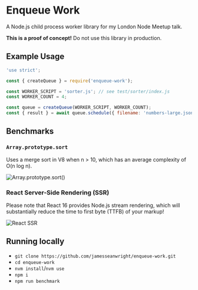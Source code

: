 # Enqueue Work

A Node.js child process worker library for my London Node Meetup talk.

**This is a proof of concept!** Do not use this library in production.

## Example Usage

```js
'use strict';

const { createQueue } = require('enqueue-work');

const WORKER_SCRIPT = 'sorter.js'; // see test/sorter/index.js
const WORKER_COUNT = 4;

const queue = createQueue(WORKER_SCRIPT, WORKER_COUNT);
const { result } = await queue.schedule({ filename: 'numbers-large.json' });
```

## Benchmarks

### `Array.prototype.sort` 

Uses a merge sort in V8 when n > 10, which has an average complexity of O(n log n).

![Array.prototype.sort()](https://i.imgur.com/wwEEQHu.png)


### React Server-Side Rendering (SSR)

Please note that React 16 provides Node.js stream rendering, which will substantially reduce the time to first byte (TTFB) of your markup!

![React SSR](https://i.imgur.com/Sy9xEM3.png)

## Running locally

* `git clone https://github.com/jamesseanwright/enqueue-work.git`
* `cd enqueue-work`
* `nvm install`/`nvm use`
* `npm i`
* `npm run benchmark`
